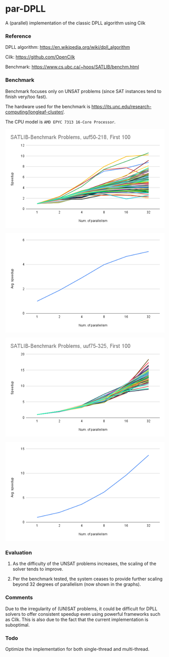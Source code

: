 # par-DPLL
A (parallel) implementation of the classic DPLL algorithm using Cilk

### Reference

DPLL algorithm:  https://en.wikipedia.org/wiki/dpll_algorithm

Cilk: https://github.com/OpenCilk

Benchmark: https://www.cs.ubc.ca/~hoos/SATLIB/benchm.html

### Benchmark

Benchmark focuses only on UNSAT problems (since SAT instances tend to finish very/too fast).

The hardware used for the benchmark is https://its.unc.edu/research-computing/longleaf-cluster/.

The CPU model is `AMD EPYC 7313 16-Core Processor`.

![uuf50-218](https://github.com/uncttao/par-DPLL/blob/master/SATLIB-Benchmark%20Problems%2C%20uuf50-218%2C%20First%20100.png)

![uuf50-218-avg](https://github.com/uncttao/par-DPLL/blob/master/SATLIB-Benchmark%20Problems%2C%20uuf50-218%2C%20First%20100.avg.png)

![uuf75-325](https://github.com/uncttao/par-DPLL/blob/master/SATLIB-Benchmark%20Problems%2C%20uuf75-325%2C%20First%20100.png)

![uuf75-325-avg](https://github.com/uncttao/par-DPLL/blob/master/SATLIB-Benchmark%20Problems%2C%20uuf75-325%2C%20First%20100.avg.png)

### Evaluation

1) As the difficulty of the UNSAT problems increases, the scaling of the solver tends to improve.

2) Per the benchmark tested, the system ceases to provide further scaling beyond 32 degrees of parallelism (now shown in the graphs).

### Comments

Due to the irregularity of (UN)SAT problems, it could be difficult for DPLL solvers to offer consistent speedup even using powerful frameworks such as Cilk. This is also due to the fact that the current implementation is suboptimal.

### Todo

Optimize the implementation for both single-thread and multi-thread.
